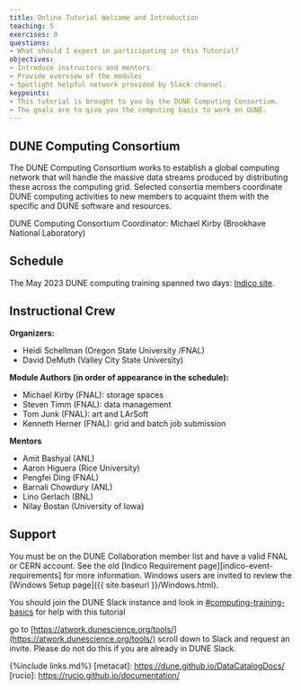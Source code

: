 ```yaml
---
title: Online Tutorial Welcome and Introduction 
teaching: 5
exercises: 0
questions:
- What should I expect in participating in this Tutorial? 
objectives:  
- Introduce instructors and mentors.
- Provide overview of the modules
- Spotlight helpful network provided by Slack channel.
keypoints:
- This tutorial is brought to you by the DUNE Computing Consortium.
- The goals are to give you the computing basis to work on DUNE.
---
```

## DUNE Computing Consortium

The DUNE Computing Consortium works to establish a global computing network that will handle the massive data streams produced by distributing these across the computing grid.
Selected consortia members coordinate DUNE computing activities to new members to acquaint them with the specific and DUNE software and resources.

DUNE Computing Consortium Coordinator: Michael Kirby (Brookhave National Laboratory)

<!--
## A video from 2022 of a Welcome Session for a live event

The session will be captured on video a placed here after the workshop for asynchronous study.
A similar session from May 2022 was captured for your asynchronous review.

<center>
<iframe width="560" height="315" src="https://www.youtube.com/embed/B1mr3v1i7M8" title="DUNE Computing Tutorial May 2022 Introduction" frameborder="0" allow="accelerometer; autoplay; clipboard-write; encrypted-media; gyroscope; picture-in-picture" allowfullscreen></iframe>
</center>
-->

## Schedule

The May 2023 DUNE computing training spanned two days: [Indico site](https://indico.fnal.gov/event/59762/timetable/#20230524).

## Instructional Crew

**Organizers:**
- Heidi Schellman (Oregon State University /FNAL)
- David DeMuth (Valley City State University)

**Module Authors (in order of appearance in the schedule):**
- Michael Kirby (FNAL): storage spaces
- Steven Timm (FNAL): data management 
- Tom Junk (FNAL): art and LArSoft
- Kenneth Herner (FNAL): grid and batch job submission

**Mentors**
- Amit Bashyal (ANL)
- Aaron Higuera (Rice University)
- Pengfei Ding (FNAL)
- Barnali Chowdury (ANL)
- Lino Gerlach (BNL)
- Nilay Bostan (University of Iowa)

## Support

<!--
There will be live documents linked from [Indico][indico-event-link] for each [Zoom][zoom-link] session. You can write questions there, anonymously or not, and experts will reply. The chat on Zoom can quickly saturate so this is a more convenient solution and proved very successful at the previous training. We will collect all questions and release a Q&A after the event.
-->

You must be on the DUNE Collaboration member list and have a valid FNAL or CERN account. See the old [Indico Requirement page][indico-event-requirements] for more information. Windows users are invited to review the [Windows Setup page]({{ site.baseurl }}/Windows.html).

You should join the DUNE Slack instance and look in [#computing-training-basics](https://dunescience.slack.com/archives/C02TJDHUQPR) for help with this tutorial

go to [https://atwork.dunescience.org/tools/](https://atwork.dunescience.org/tools/) scroll down to Slack and request an invite.  Please do not do this if you are already in DUNE Slack.




{%include links.md%} 
[metacat]: https://dune.github.io/DataCatalogDocs/
[rucio]: https://rucio.github.io/documentation/
<!--[indico-event-link]: https://indico.fnal.gov/event/59762/
[slack-join-link]: https://dunescience.slack.com/
[zoom-link]: https://fnal.zoom.us/
[indico-event-requirements]: https://indico.fnal.gov/event/59762/page/3229-requirements
-->
